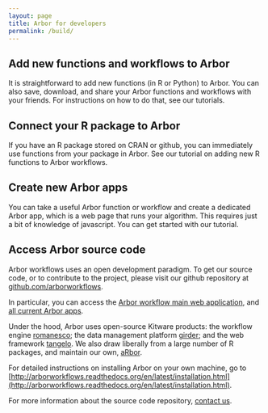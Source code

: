 ```yaml
---
layout: page
title: Arbor for developers
permalink: /build/
---
```


## Add new functions and workflows to Arbor

It is straightforward to add new functions (in R or Python) to Arbor. You can also save, download, and share your Arbor functions and workflows with your friends. For instructions on how to do that, see our tutorials.

## Connect your R package to Arbor

If you have an R package stored on CRAN or github, you can immediately use functions from your package in Arbor. See our tutorial on adding new R functions to Arbor workflows.

## Create new Arbor apps

You can take a useful Arbor function or workflow and create a dedicated Arbor app, which is a web page that runs your algorithm. This requires just a bit of knowledge of javascript. You can get started with our tutorial.

## Access Arbor source code

Arbor workflows uses an open development paradigm. To get our source code, or to contribute to the project, please visit our github repository at [github.com/arborworkflows](https://github.com/arborworkflows).

In particular, you can access the [Arbor workflow main web application](https://github.com/arborworkflows), and [all current Arbor apps](https://github.com/arborworkflows/ArborWebApps).

Under the hood, Arbor uses open-source Kitware products: the workflow engine [romanesco](https://github.com/kitware/romanesco); the data management platform [girder](https://github.com/kitware/girder); and the web framework [tangelo](https://github.com/kitware/tangelo). We also draw liberally from a large number of R packages, and maintain our own, [aRbor](https://github.com/arborworkflows/aRbor).

For detailed instructions on installing Arbor on your own machine, go to [http://arborworkflows.readthedocs.org/en/latest/installation.html](http://arborworkflows.readthedocs.org/en/latest/installation.html).

For more information about the source code repository, [contact us](mailto:lukeh@uidaho.edu).

